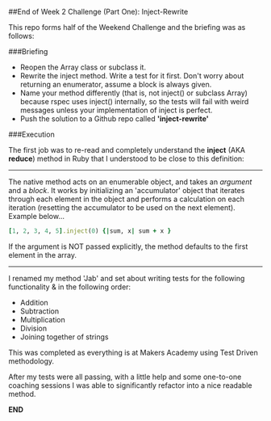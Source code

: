 ##End of Week 2 Challenge (Part One): Inject-Rewrite  

This repo forms half of the Weekend Challenge and the briefing was as follows: 

###Briefing  

+ Reopen the Array class or subclass it.  
+ Rewrite the inject method. Write a test for it first. Don't worry about returning an enumerator, assume a block is always given.  
+ Name your method differently (that is, not inject() or subclass Array) because rspec uses inject() internally, so the tests will fail with weird messages unless your implementation of inject is perfect.  
+ Push the solution to a Github repo called **'inject-rewrite'**  

###Execution

The first job was to re-read and completely understand the **inject** (AKA **reduce**) method in Ruby that I understood to be close to this definition:
   
________________________________________________________________________________________________________________________________
The native method acts on an enumerable object, and takes an *argument* and a *block*. It works by initializing an 'accumulator' object that iterates through each element in the object and performs a calculation on each iteration (resetting the accumulator to be used on the next element). Example below...   
```ruby
[1, 2, 3, 4, 5].inject(0) {|sum, x| sum + x }
```
If the argument is NOT passed explicitly, the method defaults to the first element in the array. 
________________________________________________________________________________________________________________________________
   
I renamed my method 'Jab' and set about writing tests for the following functionality & in the following order:
    
+ Addition 
+ Subtraction
+ Multiplication
+ Division
+ Joining together of strings
   
This was completed as everything is at Makers Academy using Test Driven methodology. 
    
After my tests were all passing, with a little help and some one-to-one coaching sessions I was able to significantly refactor into a nice readable method.

**END**
